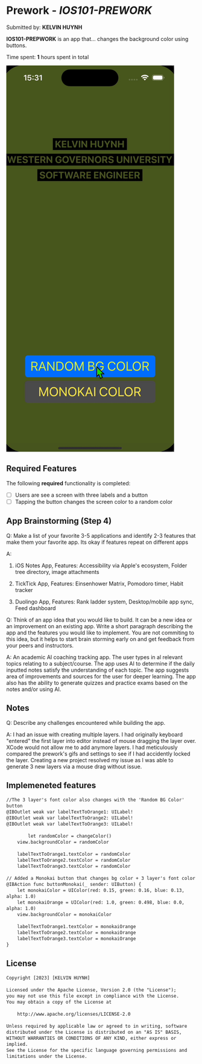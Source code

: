 # Prework - *IOS101-PREWORK*

Submitted by: **KELVIN HUYNH**

**IOS101-PREPWORK** is an app that... changes the background color using buttons.

Time spent: **1** hours spent in total

![iOS App preview](https://github.com/xcodebyte/ios101/blob/main/capture.gif)

## Required Features

The following **required** functionality is completed:

- [ ] Users are see a screen with three labels and a button
- [ ] Tapping the button changes the screen color to a random color

## App Brainstorming (Step 4)

Q: Make a list of your favorite 3-5 applications and identify 2-3 features that make them your favorite app. Its okay if features repeat on different apps 

A: 
1. iOS Notes App,
Features: Accessibility via Apple's ecosystem, Folder tree directory, image attachments

2. TickTick App,
Features: Einsenhower Matrix, Pomodoro timer, Habit tracker

3. Duolingo App,
Features: Rank ladder system, Desktop/mobile app sync, Feed dashboard

Q: Think of an app idea that you would like to build. It can be a new idea or an improvement on an existing app. Write a short paragraph describing the app and the features you would like to implement. You are not commiting to this idea, but it helps to start brain storming early on and get feedback from your peers and instructors.

A: An academic AI coaching tracking app. The user types in al relevant topics relating to a subject/course. The app uses AI to determine if the daily inputted notes satisfy the understanding of each topic. The app suggests area of improvements and sources for the user for deeper learning. The app also has the ability to generate quizzes and practice exams based on the notes and/or using AI.


## Notes

Q: Describe any challenges encountered while building the app.

A: I had an issue with creating multiple layers. I had originally keyboard "entered" the first layer into editor instead of mouse dragging the layer over. XCode would not allow me to add anymore layers. I had meticulously compared the prework's gifs and settings to see if I had accidently locked the layer. Creating a new project resolved my issue as I was able to generate 3 new layers via a mouse drag without issue.

## Implemeneted features
    //The 3 layer's font color also changes with the 'Random BG Color' button
    @IBOutlet weak var labelTextToOrange1: UILabel!
    @IBOutlet weak var labelTextToOrange2: UILabel!
    @IBOutlet weak var labelTextToOrange3: UILabel!

            let randomColor = changeColor()
        view.backgroundColor = randomColor
        
        labelTextToOrange1.textColor = randomColor
        labelTextToOrange2.textColor = randomColor
        labelTextToOrange3.textColor = randomColor

    // Added a Monokai button that changes bg color + 3 layer's font color
    @IBAction func buttonMonokai(_ sender: UIButton) {
        let monokaiColor = UIColor(red: 0.15, green: 0.16, blue: 0.13, alpha: 1.0)
        let monokaiOrange = UIColor(red: 1.0, green: 0.498, blue: 0.0, alpha: 1.0)
        view.backgroundColor = monokaiColor
        
        labelTextToOrange1.textColor = monokaiOrange
        labelTextToOrange2.textColor = monokaiOrange
        labelTextToOrange3.textColor = monokaiOrange
    }
    

## License

    Copyright [2023] [KELVIN HUYNH]

    Licensed under the Apache License, Version 2.0 (the "License");
    you may not use this file except in compliance with the License.
    You may obtain a copy of the License at

        http://www.apache.org/licenses/LICENSE-2.0

    Unless required by applicable law or agreed to in writing, software
    distributed under the License is distributed on an "AS IS" BASIS,
    WITHOUT WARRANTIES OR CONDITIONS OF ANY KIND, either express or implied.
    See the License for the specific language governing permissions and
    limitations under the License.

